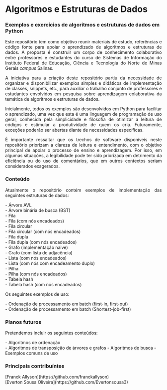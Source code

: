 <h1>Algoritmos e Estruturas de Dados</h1>
<h3>Exemplos e exercícios de algoritmos e estruturas de dados em Python</h3>
<p align="justify">Este repositório tem como objetivo reunir materiais de estudo, referências e código fonte para apoiar o aprendizado de algoritmos e estruturas de dados. A proposta é construir um corpo de conhecimento colaborativo entre professores e estudantes do curso de Sistemas de Informação do Instituto Federal de Educação, Ciência e Tecnologia do Norte de Minas Gerais <i>campus</i> Salinas.</p>
<p align="justify">A iniciativa para a criação deste repositório partiu da necessidade de organizar e disponibilizar exemplos simples e didáticos de implementação de classes, snippets, etc., para auxiliar o trabalho conjunto de professores e estudantes envolvidos em pesquisa sobre aprendizagem colaborativa da temática de algoritmos e estruturas de dados.</p>
<p align="justify">Inicialmente, todos os exemplos são desenvolvidos em Python para facilitar o aprendizado, uma vez que esta é uma linguagem de programação de uso geral, conhecida pela simplicidade e filosofia de otimizar a leitura de códigos e estimular a produtividade de quem os cria. Futuramente, exceções poderão ser abertas diante de necessidades específicas.</p>
<p align="justify">É importante ressaltar que os trechos de software disponíveis neste repositório priorizam a clareza de leitura e entendimento, com o objetivo principal de apoiar o processo de ensino e aprendizagem. Por isso, em algumas situações, a legibilidade pode ter sido priorizada em detrimento da eficiência ou do uso de comentários, que em outros contextos seriam considerados exagerados.</p>

<h3>Conteúdo</h3>
<p align="justify">Atualmente o repositório contém exemplos de implementação das seguintes estruturas de dados:</p>
<p>
- Árvore AVL  <br>
- Árvore binária de busca (BST) <br>
- Fila <br>
- Fila (com nós encadeados) <br>
- Fila circular <br>
- Fila circular (com nós encadeados) <br>
- Fila dupla <br>
- Fila dupla (com nós encadeados) <br>
- Grafo (implementação naive) <br>
- Grafo (com lista de adjacência) <br>
- Lista (com nós encadeados) <br>
- Lista (com nós com encadeamento duplo) <br>
- Pilha <br>
- Pilha (com nós encadeados) <br>
- Tabela hash <br>
- Tabela hash (com nós encadeados) <br>
</p>

<p align="justify">Os seguintes exemplos de uso:</p>
- Ordenação de processamento em batch (first-in, first-out) <br>
- Ordenação de processamento em batch (Shortest-job-first) <br>

<h3>Planos futuros</h3>
<p align="justify">Pretendemos incluir os seguintes conteúdos:</p>
- Algoritmos de ordenação <br>
- Algoritmos de transposição de árvores e grafos
- Algoritmos de busca
- Exemplos comuns de uso

<h3>Principais contribuíntes</h3>

<p>
[Franck Allyson](https://github.com/franckallyson) <br>
[Everton Sousa Oliveira](https://github.com/Evertonsousa3) <br>
</p>

